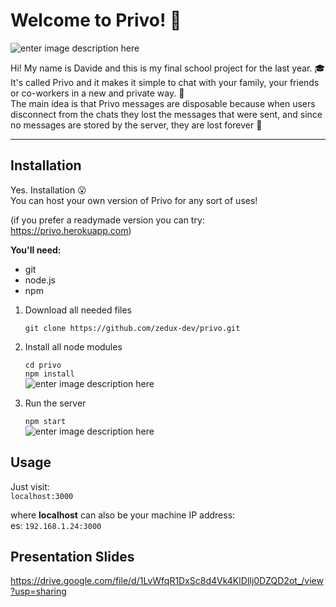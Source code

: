 # Welcome to Privo! 👋

![enter image description here](https://i.ibb.co/L99LpyS/log.png)

Hi! My name is Davide and this is my final school project for the last year. 🎓  
It's called Privo and it makes it simple to chat with your family, your friends or co-workers in a new and private way. 💬  
The main idea is that Privo messages are disposable because when users disconnect from the chats they lost the messages that were sent, and since no messages are stored by the server, they are lost forever 😬  

---

## Installation
Yes. Installation 😮  
You can host your own version of Privo for any sort of uses!  

(if you prefer a readymade version you can try: https://privo.herokuapp.com)

**You'll need:**
- git
- node.js
- npm

1. Download all needed files  
  
    `git clone https://github.com/zedux-dev/privo.git`

2. Install all node modules  
  
    `cd privo`  
    `npm install`  
![enter image description here](https://i.ibb.co/nBGjNC6/Schermata-2022-01-24-alle-13-07-35.png)

3. Run the server
  
    `npm start`  
![enter image description here](https://i.ibb.co/JRQ23yM/Schermata-2022-01-24-alle-13-11-18.png%22%20alt=%22Schermata-2022-01-24-alle-13-11-18)

## Usage

Just visit:  
  `localhost:3000`

where **localhost** can also be your machine IP address:  
  es: `192.168.1.24:3000`


## Presentation Slides
  https://drive.google.com/file/d/1LvWfqR1DxSc8d4Vk4KlDIlj0DZQD2ot_/view?usp=sharing
